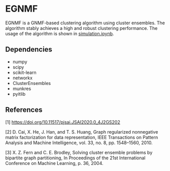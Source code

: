 # EGNMF

EGNMF is a GNMF-based clustering algorithm using cluster ensembles. The algorithm stably achieves a high and robust clustering performance. The usage of the algorithm is shown in [simulation.ipynb][simulation]. 

Dependencies
------------

- numpy
- scipy
- scikit-learn
- networkx 
- ClusterEnsembles
- munkres
- pyitlib

References
----------

[1] https://doi.org/10.11517/pjsai.JSAI2020.0_4J2GS202

[2] D. Cai, X. He, J. Han, and T. S. Huang, Graph regularized nonnegative matrix factorization for data representation, IEEE Transactions on Pattern Analysis and Machine Intelligence, vol. 33, no. 8, pp. 1548–1560, 2010.

[3] X. Z. Fern and C. E. Brodley, Solving cluster ensemble problems by bipartite graph partitioning,  In Proceedings of the 21st International Conference on Machine Learning, p. 36, 2004.

[simulation]: https://github.com/tsano430/egnmf/blob/master/simulation.ipynb
